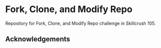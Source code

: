 # Fork, Clone, and Modify Repo 
Repository for Fork, Clone, and Modify Repo challenge in Skillcrush 105. 

## Acknowledgements 